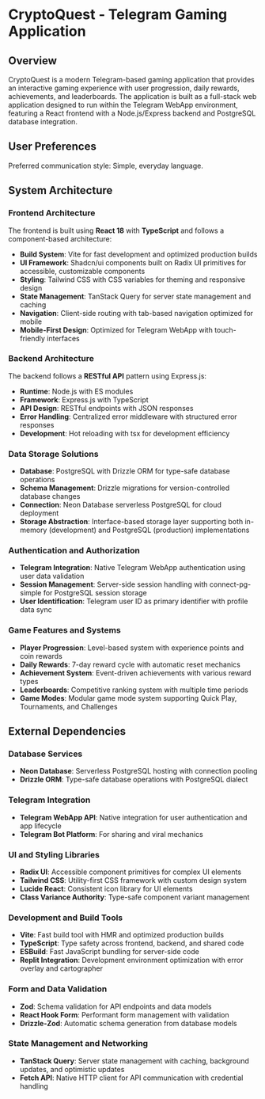 # CryptoQuest - Telegram Gaming Application

## Overview

CryptoQuest is a modern Telegram-based gaming application that provides an interactive gaming experience with user progression, daily rewards, achievements, and leaderboards. The application is built as a full-stack web application designed to run within the Telegram WebApp environment, featuring a React frontend with a Node.js/Express backend and PostgreSQL database integration.

## User Preferences

Preferred communication style: Simple, everyday language.

## System Architecture

### Frontend Architecture
The frontend is built using **React 18** with **TypeScript** and follows a component-based architecture:

- **Build System**: Vite for fast development and optimized production builds
- **UI Framework**: Shadcn/ui components built on Radix UI primitives for accessible, customizable components
- **Styling**: Tailwind CSS with CSS variables for theming and responsive design
- **State Management**: TanStack Query for server state management and caching
- **Navigation**: Client-side routing with tab-based navigation optimized for mobile
- **Mobile-First Design**: Optimized for Telegram WebApp with touch-friendly interfaces

### Backend Architecture
The backend follows a **RESTful API** pattern using Express.js:

- **Runtime**: Node.js with ES modules
- **Framework**: Express.js with TypeScript
- **API Design**: RESTful endpoints with JSON responses
- **Error Handling**: Centralized error middleware with structured error responses
- **Development**: Hot reloading with tsx for development efficiency

### Data Storage Solutions
- **Database**: PostgreSQL with Drizzle ORM for type-safe database operations
- **Schema Management**: Drizzle migrations for version-controlled database changes
- **Connection**: Neon Database serverless PostgreSQL for cloud deployment
- **Storage Abstraction**: Interface-based storage layer supporting both in-memory (development) and PostgreSQL (production) implementations

### Authentication and Authorization
- **Telegram Integration**: Native Telegram WebApp authentication using user data validation
- **Session Management**: Server-side session handling with connect-pg-simple for PostgreSQL session storage
- **User Identification**: Telegram user ID as primary identifier with profile data sync

### Game Features and Systems
- **Player Progression**: Level-based system with experience points and coin rewards
- **Daily Rewards**: 7-day reward cycle with automatic reset mechanics
- **Achievement System**: Event-driven achievements with various reward types
- **Leaderboards**: Competitive ranking system with multiple time periods
- **Game Modes**: Modular game mode system supporting Quick Play, Tournaments, and Challenges

## External Dependencies

### Database Services
- **Neon Database**: Serverless PostgreSQL hosting with connection pooling
- **Drizzle ORM**: Type-safe database operations with PostgreSQL dialect

### Telegram Integration
- **Telegram WebApp API**: Native integration for user authentication and app lifecycle
- **Telegram Bot Platform**: For sharing and viral mechanics

### UI and Styling Libraries
- **Radix UI**: Accessible component primitives for complex UI elements
- **Tailwind CSS**: Utility-first CSS framework with custom design system
- **Lucide React**: Consistent icon library for UI elements
- **Class Variance Authority**: Type-safe component variant management

### Development and Build Tools
- **Vite**: Fast build tool with HMR and optimized production builds
- **TypeScript**: Type safety across frontend, backend, and shared code
- **ESBuild**: Fast JavaScript bundling for server-side code
- **Replit Integration**: Development environment optimization with error overlay and cartographer

### Form and Data Validation
- **Zod**: Schema validation for API endpoints and data models
- **React Hook Form**: Performant form management with validation
- **Drizzle-Zod**: Automatic schema generation from database models

### State Management and Networking
- **TanStack Query**: Server state management with caching, background updates, and optimistic updates
- **Fetch API**: Native HTTP client for API communication with credential handling